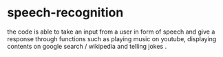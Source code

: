 # speech-recognition
the code is able to take an input from a user in form of speech and give a response through functions such as playing music on youtube, displaying contents on google search / wikipedia and telling jokes .

